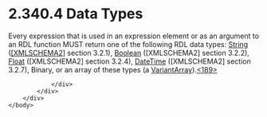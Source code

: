<html dir="LTR" xmlns:mshelp="http://msdn.microsoft.com/mshelp" xmlns:ddue="http://ddue.schemas.microsoft.com/authoring/2003/5" xmlns:xlink="http://www.w3.org/1999/xlink" xmlns:tool="http://www.microsoft.com/tooltip">
    <head>
        <meta http-equiv="Content-Type" content="text/html; CHARSET=utf-8"></meta>
        <meta name="save" content="history"></meta>
        <title>2.340.4 Data Types</title>
        <xml>
            <mshelp:toctitle title="2.340.4 Data Types"></mshelp:toctitle>
            <mshelp:rltitle title="[MS-RDL]: Data Types"></mshelp:rltitle>
            <mshelp:keyword index="A" term="8a3a7d63-9c04-4dbb-98ae-6a26b5188643"></mshelp:keyword>
            <mshelp:attr name="DCSext.ContentType" value="open specification"></mshelp:attr>
            <mshelp:attr name="AssetID" value="8a3a7d63-9c04-4dbb-98ae-6a26b5188643"></mshelp:attr>
            <mshelp:attr name="TopicType" value="kbRef"></mshelp:attr>
            <mshelp:attr name="DCSext.Title" value="[MS-RDL]: Data Types" />
        </xml>
    </head>
    <body>
        <div id="header">
            <h1 class="heading">2.340.4 Data Types</h1>
        </div>
        <div id="mainSection">
            <div id="mainBody">
                <div id="allHistory" class="saveHistory"></div>
                <div id="sectionSection0" class="section" name="collapseableSection">
                    

<p>Every expression that is used in an expression element or as
an argument to an RDL function MUST return one of the following RDL data types:
<a href="1ed81ef3-a683-45e3-aaad-bd2bbe71bc3d.htm">String</a> (<a href="https://go.microsoft.com/fwlink/?LinkId=90610">[XMLSCHEMA2]</a> section
3.2.1), <a href="4802fa14-3619-43fa-9898-3acab160a24c.htm">Boolean</a>
([XMLSCHEMA2] section 3.2.2), <a href="c7d0946f-992e-4abc-a304-09b53e030692.htm">Float</a> ([XMLSCHEMA2]
section 3.2.4), <a href="d3b6da93-3935-4a28-8521-268d6f7f9a9d.htm">DateTime</a>
([XMLSCHEMA2] section 3.2.7), Binary, or an array of these types (a <a href="b2482b3f-74ab-4ca8-a9e5-c07955011743.htm#gt_6f3d0afd-66e5-4dcd-91d6-8b77b9d08a6a">VariantArray</a>).<a id="Appendix_A_Target_189"></a><a href="1fe5fd87-2de5-4b2c-b762-5a4fd1373621.htm#Appendix_A_189" aria-label="Product behavior note 189">&lt;189&gt;</a></p>


                </div>
            </div>
        </div>
    </body>
</html>